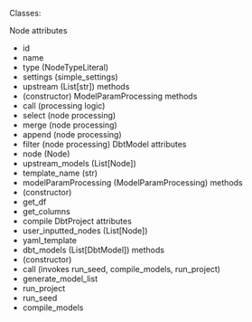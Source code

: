 Classes:

Node
attributes
- id
- name
- type (NodeTypeLiteral)
- settings (simple_settings)
- upstream (List[str])
methods
- (constructor)
ModelParamProcessing
methods
- call (processing logic)
- select (node processing)
- merge (node processing)
- append (node processing)
- filter (node processing)
DbtModel
attributes
- node (Node)
- upstream_models (List[Node])
- template_name (str)
- modelParamProcessing (ModelParamProcessing)
methods
- (constructor)
- get_df
- get_columns
- compile
DbtProject
attributes
- user_inputted_nodes (List[Node])
- yaml_template
- dbt_models (List[DbtModel])
methods
- (constructor)
- call (invokes run_seed, compile_models, run_project)
- generate_model_list
- run_project
- run_seed
- compile_models